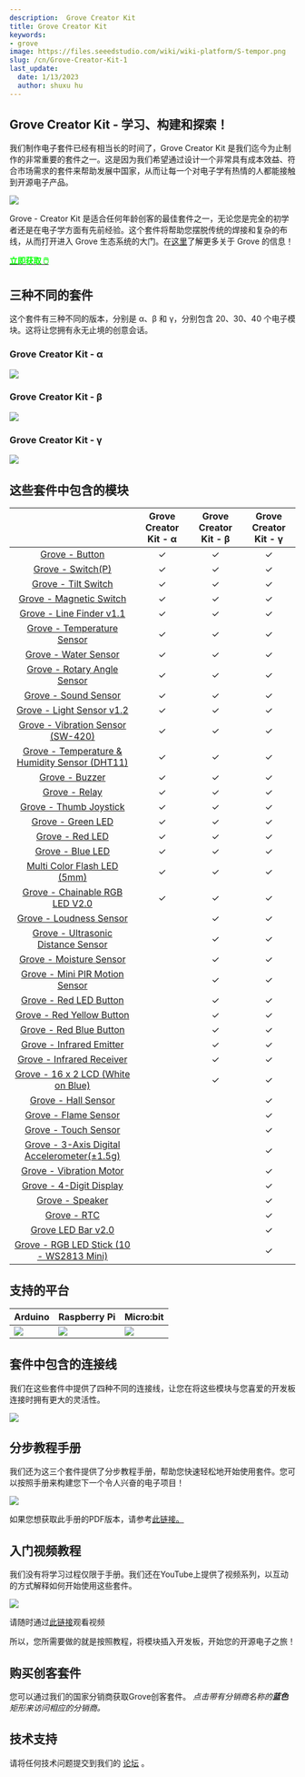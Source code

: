 ```yaml
---
description:  Grove Creator Kit
title: Grove Creator Kit
keywords:
- grove
image: https://files.seeedstudio.com/wiki/wiki-platform/S-tempor.png
slug: /cn/Grove-Creator-Kit-1
last_update:
  date: 1/13/2023
  author: shuxu hu
---
```



## Grove Creator Kit - 学习、构建和探索！

我们制作电子套件已经有相当长的时间了，Grove Creator Kit 是我们迄今为止制作的非常重要的套件之一。这是因为我们希望通过设计一个非常具有成本效益、符合市场需求的套件来帮助发展中国家，从而让每一个对电子学有热情的人都能接触到开源电子产品。

![](https://files.seeedstudio.com/wiki/Bazaar_Document/Grove-Creator-Kit.jpg)

Grove - Creator Kit 是适合任何年龄创客的最佳套件之一，无论您是完全的初学者还是在电子学方面有先前经验。这个套件将帮助您摆脱传统的焊接和复杂的布线，从而打开进入 Grove 生态系统的大门。在<a href="https://www.seeedstudio.com/grove.html">这里</a>了解更多关于 Grove 的信息！

<!-- <a href="https://www.seeedstudio.com/grove.html"><img src="https://files.seeedstudio.com/wiki/Bazaar_Document/banner.jpg"></a> -->

<!-- <p style={{textAlign: 'center' }}><a href="https://www.seeedstudio.com/grove.html" target="_blank"><img src="https://files.seeedstudio.com/wiki/Seeed-WiKi/docs/images/300px-Get_One_Now_Banner-ragular.png" /></a></p>
Here is an introductory video of the Grove Creator Kit! -->

<div class="get_one_now_container" style={{textAlign: 'center'}}>
    <a class="get_one_now_item" href="https://www.seeedstudio.com/Grove-Creator-Kit-g-p-5192.html">
            <strong><span><font color={'FFFFFF'} size={"4"}> 立即获取 🖱️</font></span></strong>
    </a>
</div>

## 三种不同的套件

这个套件有三种不同的版本，分别是 α、β 和 γ，分别包含 20、30、40 个电子模块。这将让您拥有永无止境的创意会话。

### Grove Creator Kit - α

![](https://files.seeedstudio.com/wiki/Bazaar_Document/alpha-2.jpg)

### Grove Creator Kit - β

![](https://files.seeedstudio.com/wiki/Bazaar_Document/beta-2.jpg)

### Grove Creator Kit - γ

![](https://files.seeedstudio.com/wiki/Bazaar_Document/gamma-2.jpg)

## 这些套件中包含的模块

|                        | Grove Creator Kit - α  | Grove Creator Kit - β | Grove Creator Kit - γ |
|:----------------------:|:--------------------:|:--------------:|:--------------:|
| <a href="https://wiki.seeedstudio.com/cn/Grove-Button/">Grove - Button</a>        |            &#10003;       |     &#10003;    | &#10003; |
|     <a href="https://wiki.seeedstudio.com/cn/Grove-Switch-P/">Grove - Switch(P)</a> |         &#10003;       |     &#10003;    | &#10003; |
|  <a href="https://wiki.seeedstudio.com/cn/Grove-Tilt_Switch/">Grove - Tilt Switch</a>     |         &#10003;       |     &#10003;    | &#10003; |
| <a href="https://wiki.seeedstudio.com/cn/Grove-Magnetic_Switch/">Grove - Magnetic Switch</a>          |         &#10003;       |     &#10003;    | &#10003; |
| <a href="https://wiki.seeedstudio.com/cn/Grove-Line_Finder/">Grove - Line Finder v1.1</a>          |         &#10003;       |     &#10003;    | &#10003; |
| <a href="https://wiki.seeedstudio.com/cn/Grove-Temperature_Sensor/">Grove - Temperature Sensor</a>      |         &#10003;       |     &#10003;    | &#10003; |
| <a href="https://wiki.seeedstudio.com/cn/Grove-Water_Sensor/">Grove - Water Sensor</a>      |         &#10003;       |     &#10003;    | &#10003; |
|  <a href="https://wiki.seeedstudio.com/cn/Grove-Rotary_Angle_Sensor/">Grove - Rotary Angle Sensor</a>        |         &#10003;       |     &#10003;    | &#10003; |
|  <a href="https://wiki.seeedstudio.com/cn/Grove-Sound_Sensor/">Grove - Sound Sensor</a>        |         &#10003;       |     &#10003;    | &#10003; |
| <a href="https://wiki.seeedstudio.com/cn/Grove-Light_Sensor/">Grove - Light Sensor v1.2</a>       |         &#10003;       |     &#10003;    | &#10003; |
|  <a href="https://wiki.seeedstudio.com/cn/Grove-Vibration_Sensor_SW-420/">Grove - Vibration Sensor (SW-420)</a>    |         &#10003;       |     &#10003;    | &#10003; |
|  <a href="https://wiki.seeedstudio.com/cn/Grove-TemperatureAndHumidity_Sensor/">Grove - Temperature & Humidity Sensor (DHT11)</a>        |         &#10003;       |     &#10003;    | &#10003; |
| <a href="https://wiki.seeedstudio.com/cn/Grove-Buzzer/">Grove - Buzzer</a>       |         &#10003;       |     &#10003;    | &#10003; |
|  <a href="https://wiki.seeedstudio.com/cn/Grove-Relay/">Grove - Relay</a>    |         &#10003;       |     &#10003;    | &#10003; |
|  <a href="https://wiki.seeedstudio.com/cn/Grove-Thumb_Joystick/">Grove - Thumb Joystick</a>    |         &#10003;       |     &#10003;    | &#10003; |
|  <a href="https://wiki.seeedstudio.com/cn/Grove-Red_LED/">Grove - Green LED</a>        |         &#10003;       |     &#10003;    | &#10003; |
| <a href="https://wiki.seeedstudio.com/cn/Grove-Red_LED/">Grove - Red LED</a>       |         &#10003;       |     &#10003;    | &#10003; |
|  <a href="https://wiki.seeedstudio.com/cn/Grove-Red_LED/">Grove - Blue LED</a>    |         &#10003;       |     &#10003;    | &#10003; |
| <a href="https://wiki.seeedstudio.com/cn/Grove-Red_LED/">Multi Color Flash LED (5mm)</a>       |         &#10003;       |     &#10003;    | &#10003; |
|  <a href="https://wiki.seeedstudio.com/cn/Grove-Chainable_RGB_LED/">Grove - Chainable RGB LED V2.0</a>    |         &#10003;       |     &#10003;    | &#10003; |
|  <a href="https://wiki.seeedstudio.com/cn/Grove-Loudness_Sensor/">Grove - Loudness Sensor</a>    |               |     &#10003;    | &#10003; |
|  <a href="https://wiki.seeedstudio.com/cn/Grove-Ultrasonic_Ranger/">Grove - Ultrasonic Distance Sensor</a>        |                |     &#10003;    | &#10003; |
| <a href="https://wiki.seeedstudio.com/cn/Grove-Moisture_Sensor/">Grove - Moisture Sensor</a>       |               |     &#10003;    | &#10003; |
|  <a href="https://wiki.seeedstudio.com/cn/Grove-PIR_Motion_Sensor/">Grove - Mini PIR Motion Sensor</a>    |              |     &#10003;    | &#10003; |
|  <a href="https://wiki.seeedstudio.com/cn/Grove-LED_Button/">Grove - Red LED Button</a>    |               |     &#10003;    | &#10003; |
|  <a href="https://wiki.seeedstudio.com/cn/Grove-LED_Button/">Grove - Red Yellow Button</a>    |               |     &#10003;    | &#10003; |
|  <a href="https://wiki.seeedstudio.com/cn/Grove-LED_Button/">Grove - Red Blue Button</a>        |                |     &#10003;    | &#10003; |
| <a href="https://wiki.seeedstudio.com/cn/Grove-Infrared_Emitter/">Grove - Infrared Emitter</a>       |               |     &#10003;    | &#10003; |
|  <a href="https://wiki.seeedstudio.com/cn/Grove-Infrared_Receiver/">Grove - Infrared Receiver</a>    |              |     &#10003;    | &#10003; |
| <a href="https://wiki.seeedstudio.com/cn/Grove-16x2_LCD_Series/">Grove - 16 x 2 LCD (White on Blue)</a>       |               |     &#10003;    | &#10003; |
|  <a href="https://wiki.seeedstudio.com/cn/Grove-Hall_Sensor/">Grove - Hall Sensor</a>    |              |         | &#10003; |
|  <a href="https://wiki.seeedstudio.com/cn/Grove-Flame_Sensor/">Grove - Flame Sensor</a>    |               |       | &#10003; |
|  <a href="https://wiki.seeedstudio.com/cn/Grove-Touch_Sensor/">Grove - Touch Sensor</a>    |               |      | &#10003; |
|  <a href="https://wiki.seeedstudio.com/cn/Grove-3-Axis_Digital_Accelerometer-1.5g/">Grove - 3-Axis Digital Accelerometer(±1.5g)</a>        |                |        | &#10003; |
| <a href="https://wiki.seeedstudio.com/cn/Grove-Vibration_Motor/">Grove - Vibration Motor</a>       |               |        | &#10003; |
|  <a href="https://wiki.seeedstudio.com/cn/Grove-4-Digit_Display/">Grove - 4-Digit Display</a>    |              |      | &#10003; |
|  <a href="https://wiki.seeedstudio.com/cn/Grove-Speaker/">Grove - Speaker</a>    |               |       | &#10003; |
|  <a href="https://wiki.seeedstudio.com/cn/Grove-RTC/">Grove - RTC</a>    |               |      | &#10003; |
|  <a href="https://wiki.seeedstudio.com/cn/Grove-LED_Bar/">Grove LED Bar v2.0</a>        |                |        | &#10003; |
| <a href="https://wiki.seeedstudio.com/cn/Grove-RGB_LED_Stick-10-WS2813_Mini/">Grove - RGB LED Stick (10 - WS2813 Mini)</a>       |               |        | &#10003; |

## 支持的平台

| Arduino                                                                                             | Raspberry Pi                                                                                             | Micro:bit
|-----------------------------------------------------------------------------------------------------|----------------------------------------------------------------------------------------------------------|-------------------------------------------------------------------------------------------------|
| ![](https://files.seeedstudio.com/wiki/wiki_english/docs/images/arduino_logo.jpg) | ![](https://files.seeedstudio.com/wiki/wiki_english/docs/images/raspberry_pi_logo.jpg) | ![](https://files.seeedstudio.com/wiki/Bazaar_Document/microbit-logo-stacked-2.png) |

## 套件中包含的连接线

我们在这些套件中提供了四种不同的连接线，让您在将这些模块与您喜爱的开发板连接时拥有更大的灵活性。

<!-- <div style="display: flex; justify-content: center;">
  <img src="https://files.seeedstudio.com/wiki/Bazaar_Document/Untitled-2.png" style="width: 550px; height: 400px;" />
</div> -->

![](https://files.seeedstudio.com/wiki/Bazaar_Document/Untitled-2.png)

## 分步教程手册

我们还为这三个套件提供了分步教程手册，帮助您快速轻松地开始使用套件。您可以按照手册来构建您下一个令人兴奋的电子项目！

<img src="https://files.seeedstudio.com/wiki/Bazaar_Document/book%20with%20contents.png" />

如果您想获取此手册的PDF版本，请参考<a href="https://www.youtube.com/redirect?v=QwY91NMWCK4&event=video_description&redir_token=h9KHwwW0l9Qj8n3ykMUp56Y8i2d8MTU3NTEwODI4NUAxNTc1MDIxODg1&q=https%3A%2F%2Fgithub.com%2FSeeed-Studio%2FSeeed_Learning_Space%2Fblob%2Fmaster%2FSeeed_Creator_Kit%2FGrove%2520Creator%2520Kit%2520Manual%2520Final%2520Edition%2520V1.0.pdf">此链接。</a>

## 入门视频教程

我们没有将学习过程仅限于手册。我们还在YouTube上提供了视频系列，以互动的方式解释如何开始使用这些套件。

<a href="https://www.youtube.com/playlist?list=PLpH_4mf13-A1XN_EDUVUaLCr3i2P89dbf"><img src="https://files.seeedstudio.com/wiki/Bazaar_Document/Capture.PNG" /></a>

请随时通过<a href="https://www.youtube.com/playlist?list=PLpH_4mf13-A1XN_EDUVUaLCr3i2P89dbf">此链接</a>观看视频

所以，您所需要做的就是按照教程，将模块插入开发板，开始您的开源电子之旅！

## 购买创客套件

您可以通过我们的国家分销商获取Grove创客套件。
<i>点击带有分销商名称的<b>蓝色</b>矩形来访问相应的分销商。</i>

<!-- <img src="https://files.seeedstudio.com/wiki/Bazaar_Document/india.jpg" alt="India" width="500" height="599" usemap="#India"> -->

<!-- <map name="India">
  <area shape="rect" coords="20, 355, 131, 408" href="https://www.evelta.com/">
  <area shape="rect" coords="151, 297, 262, 354" href="https://www.robu.in">
  <area shape="rect" coords="15, 243, 165, 295" href="https://www.thingbits.net/t/brands/seeed-studio">

<img src="https://files.seeedstudio.com/wiki/Bazaar_Document/Malaysia.jpg" alt="Malaysia" width="500" height="599" usemap="#Malaysia">

<map name="Malaysia">
  <area shape="rect" coords="83, 258, 197, 312" href="https://my.cytron.io/grove-seeedstudio?">

<img src="https://files.seeedstudio.com/wiki/Bazaar_Document/Philippines.jpg" alt="Philippines" width="500" height="599" usemap="#Philippines">

<map name="Philippines">
  <area shape="rect" coords="122, 178, 269, 232" href="http://www.makerlab-electronics.com"> -->

## 技术支持

<div>
  请将任何技术问题提交到我们的 <a href="https://forum.seeedstudio.com/">论坛</a> 。
</div>
